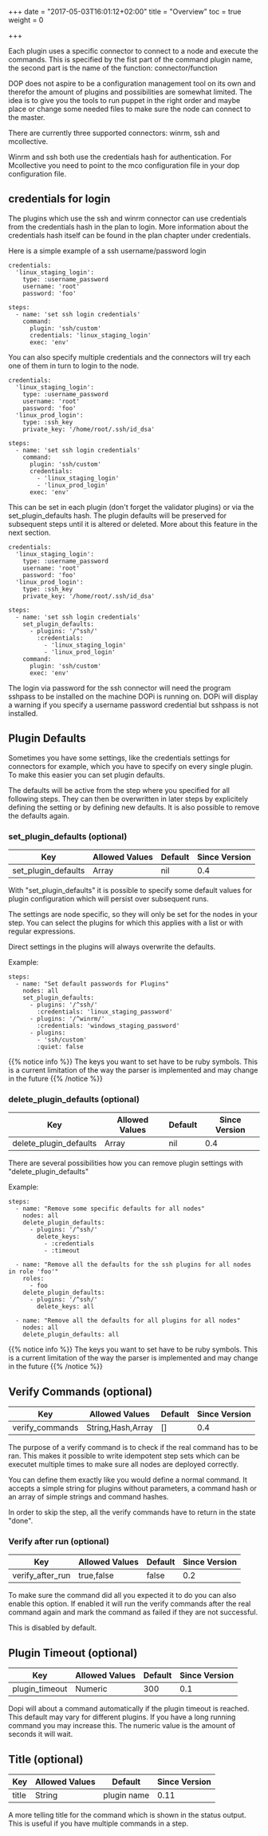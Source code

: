 +++
date = "2017-05-03T16:01:12+02:00"
title = "Overview"
toc = true
weight = 0

+++

Each plugin uses a specific connector to connect to a node and execute the commands. This is specified by the fist part
of the command plugin name, the second part is the name of the function: connector/function

DOP does not aspire to be a configuration management tool on its own and therefor the amount of plugins and possibilities
are somewhat limited. The idea is to give you the tools to run puppet in the right order and maybe place or change some
needed files to make sure the node can connect to the master.

There are currently three supported connectors: winrm, ssh and mcollective.

Winrm and ssh both use the credentials hash for authentication. For Mcollective you need to point to the mco configuration
file in your dop configuration file.

## credentials for login

The plugins which use the ssh and winrm connector can use credentials from the credentials hash in the plan to login.
More information about the credentials hash itself can be found in the plan chapter under credentials.

Here is a simple example of a ssh username/password login

    credentials:
      'linux_staging_login':
        type: :username_password
        username: 'root'
        password: 'foo'

    steps:
      - name: 'set ssh login credentials'
        command:
          plugin: 'ssh/custom'
          credentials: 'linux_staging_login'
          exec: 'env'

You can also specify multiple credentials and the connectors will try each one
of them in turn to login to the node.

    credentials:
      'linux_staging_login':
        type: :username_password
        username: 'root'
        password: 'foo'
      'linux_prod_login':
        type: :ssh_key
        private_key: '/home/root/.ssh/id_dsa'

    steps:
      - name: 'set ssh login credentials'
        command:
          plugin: 'ssh/custom'
          credentials:
            - 'linux_staging_login'
            - 'linux_prod_login'
          exec: 'env'

This can be set in each plugin (don't forget the validator plugins) or via
the set_plugin_defaults hash. The plugin defaults will be preserved for
subsequent steps until it is altered or deleted. More about this feature in the next section.

    credentials:
      'linux_staging_login':
        type: :username_password
        username: 'root'
        password: 'foo'
      'linux_prod_login':
        type: :ssh_key
        private_key: '/home/root/.ssh/id_dsa'

    steps:
      - name: 'set ssh login credentials'
        set_plugin_defaults:
          - plugins: '/^ssh/'
            :credentials:
              - 'linux_staging_login'
              - 'linux_prod_login'
        command:
          plugin: 'ssh/custom'
          exec: 'env'

The login via password for the ssh connector will need the program sshpass to be installed on the
machine DOPi is running on. DOPi will display a warning if you specify a username password credential
but sshpass is not installed.

## Plugin Defaults

Sometimes you have some settings, like the credentials settings for connectors for example, which you
have to specify on every single plugin. To make this easier you can set plugin defaults.

The defaults will be active from the step where you specified for all following steps. They can then be
overwritten in later steps by explicitely defining the setting or by defining new defaults. It is also
possible to remove the defaults again.

### set_plugin_defaults (optional)

| Key                 | Allowed Values    | Default | Since Version |
|---------------------|-------------------|---------|---------------|
| set_plugin_defaults | Array             | nil     | 0.4           |

With "set_plugin_defaults" it is possible to specify some default values for plugin configuration which will persist
over subsequent runs.

The settings are node specific, so they will only be set for the nodes in your step. You can select the plugins for which
this applies with a list or with regular expressions.

Direct settings in the plugins will always overwrite the defaults.

Example:

    steps:
      - name: "Set default passwords for Plugins"
        nodes: all
        set_plugin_defaults:
          - plugins: '/^ssh/'
            :credentials: 'linux_staging_password'
          - plugins: '/^winrm/'
            :credentials: 'windows_staging_password'
          - plugins:
            - 'ssh/custom'
            :quiet: false

{{% notice info %}}
The keys you want to set have to be ruby symbols. This is a current limitation of the way the parser is
implemented and may change in the future
{{% /notice %}}


### delete_plugin_defaults (optional)

| Key                    | Allowed Values    | Default | Since Version |
|------------------------|-------------------|---------|---------------|
| delete_plugin_defaults | Array             | nil     | 0.4           |

There are several possibilities how you can remove plugin settings with "delete_plugin_defaults"

Example:

    steps:
      - name: "Remove some specific defaults for all nodes"
        nodes: all
        delete_plugin_defaults:
          - plugins: '/^ssh/'
            delete_keys:
              - :credentials
              - :timeout

      - name: "Remove all the defaults for the ssh plugins for all nodes in role 'foo'"
        roles:
          - foo
        delete_plugin_defaults:
          - plugins: '/^ssh/'
            delete_keys: all

      - name: "Remove all the defaults for all plugins for all nodes"
        nodes: all
        delete_plugin_defaults: all

{{% notice info %}}
The keys you want to set have to be ruby symbols. This is a current limitation of the way the parser is
implemented and may change in the future
{{% /notice %}}


## Verify Commands (optional)

| Key             | Allowed Values    | Default | Since Version |
|-----------------|-------------------|---------|---------------|
| verify_commands | String,Hash,Array | []      | 0.4           |

The purpose of a verify command is to check if the real command has to be ran. This makes it possible
to write idempotent step sets which can be executet multiple times to make sure all nodes are deployed
correctly.

You can define them exactly like you would define a normal command. It accepts a simple string for plugins
without parameters, a command hash or an array of simple strings and command hashes.

In order to skip the step, all the verify commands have to return in the state "done".

### Verify after run (optional)

| Key              | Allowed Values    | Default | Since Version |
|------------------|-------------------|---------|---------------|
| verify_after_run | true,false        | false   | 0.2           |

To make sure the command did all you expected it to do you can also enable this option. If enabled
it will run the verify commands after the real command again and mark the command as failed if
they are not successful.

This is disabled by default.

## Plugin Timeout (optional)

| Key            | Allowed Values    | Default | Since Version |
|----------------|-------------------|---------|---------------|
| plugin_timeout | Numeric           | 300     | 0.1           |

Dopi will about a command automatically if the plugin timeout is reached. This default may vary for
different plugins. If you have a long running command you may increase this. The numeric value is the
amount of seconds it will wait.

## Title (optional)

| Key   | Allowed Values    | Default     | Since Version |
|-------|-------------------|-------------|---------------|
| title | String            | plugin name | 0.11          |

A more telling title for the command which is shown in the status output. This is useful if you
have multiple commands in a step.
